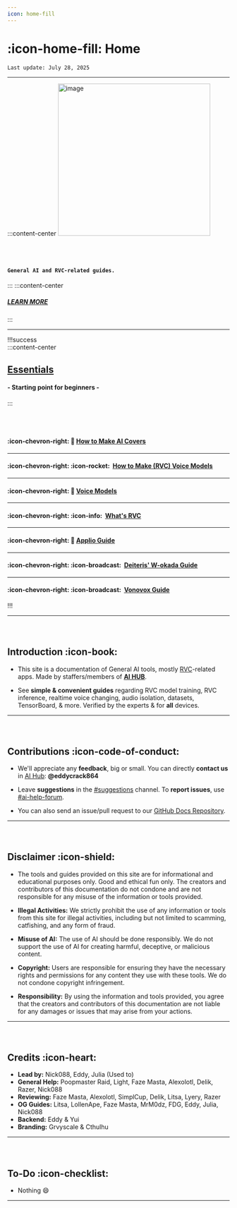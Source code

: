 ```yaml
---
icon: home-fill
---
```

# :icon-home-fill: Home
``Last update: July 28, 2025``         
***
:::content-center
<img src=".\img\a.png" alt="image" width="345" height="auto">

###### ‎

#### **``General AI and RVC-related guides.``**
:::
:::content-center
##### <u>[LEARN MORE](https://docs.aihub.gg/#introduction)</u>
:::

***
!!!success ‎  
:::content-center
## <u>Essentials</u>
#### - Starting point for beginners -      
:::
###### ‎
#### :icon-chevron-right: 🎵 <u>[How to Make AI Covers](https://docs.aihub.gg/essentials/how-to-make-ai-cover/)</u>
***
#### :icon-chevron-right: :icon-rocket: ‎ <u>[How to Make (RVC) Voice Models](https://docs.aihub.gg/essentials/how-to-make-voice-models/)</u>
***
#### :icon-chevron-right: 💾 <u>[Voice Models](https://docs.aihub.gg/essentials/voice-models/)</u>
***
#### :icon-chevron-right: :icon-info: ‎ <u>[What's RVC](https://docs.aihub.gg/essentials/whats-rvc/)</u>
***
#### :icon-chevron-right: 🍏 <u>[Applio Guide](https://docs.aihub.gg/rvc/local/applio/)</u>
***
#### :icon-chevron-right: :icon-broadcast: ‎ <u>[Deiteris' W-okada Guide](https://docs.aihub.gg/rvc-voice-changer/local/deiteris-w-okada-fork/)</u>
***
#### :icon-chevron-right: :icon-broadcast: ‎ <u>[Vonovox Guide](https://docs.aihub.gg/rvc-voice-changer/local/vonovox/)</u>



!!!
***
###### ‎    
## Introduction :icon-book:
- This site is a documentation of General AI tools, mostly <u>[RVC](https://docs.aihub.gg/essentials/whats-rvc/)</u>-related apps. Made by staffers/members of [<u>**AI HUB**</u>](https://discord.com/invite/aihub).

- See **simple & convenient guides** regarding RVC model training, RVC inference, realtime voice changing, audio isolation, datasets, TensorBoard, & more. Verified by the experts & for **all** devices.      
***
###### ‎  

## Contributions :icon-code-of-conduct:
- We'll appreciate any **feedback**, big or small. You can directly **contact us** in <u>[AI Hub](https://discord.gg/aihub)</u>: **@eddycrack864**
- Leave **suggestions** in the <u>[#suggestions](https://discord.com/channels/1159260121998827560/1159516963014451302)</u> channel. To **report issues**, use <u>[#ai-help-forum](https://discord.com/channels/1159260121998827560/1192011222023950368)</u>.

- You can also send an issue/pull request to our <u>[GitHub Docs Repository](https://github.com/AIHubCentral/docs)</u>.


***
###### ‎     
## Disclaimer :icon-shield:
- The tools and guides provided on this site are for informational and educational purposes only. Good and ethical fun only. The creators and contributors of this documentation do not condone and are not responsible for any misuse of the information or tools provided.

- **Illegal Activities:** We strictly prohibit the use of any information or tools from this site for illegal activities, including but not limited to scamming, catfishing, and any form of fraud.

- **Misuse of AI:** The use of AI should be done responsibly. We do not support the use of AI for creating harmful, deceptive, or malicious content.

- **Copyright:** Users are responsible for ensuring they have the necessary rights and permissions for any content they use with these tools. We do not condone copyright infringement.

- **Responsibility:** By using the information and tools provided, you agree that the creators and contributors of this documentation are not liable for any damages or issues that may arise from your actions.


***
###### ‎  
## Credits :icon-heart:
- **Lead by:** Nick088, Eddy, Julia (Used to)
- **General Help:** Poopmaster Raid, Light, Faze Masta, Alexolotl, Delik, Razer, Nick088
- **Reviewing:** Faze Masta, Alexolotl, SimplCup, Delik, Litsa, Lyery, Razer
- **OG Guides:** Litsa, LollenApe, Faze Masta, MrM0dz, FDG, Eddy, Julia, Nick088
- **Backend:** Eddy & Yui
- **Branding:** Grvyscale & Cthulhu
***
###### ‎     
## To-Do :icon-checklist:

- Nothing :smile:
***